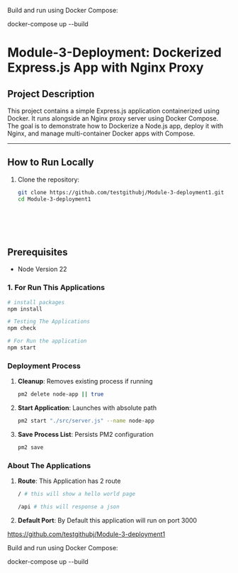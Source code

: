 
Build and run using Docker Compose:

docker-compose up --build

# Module-3-Deployment: Dockerized Express.js App with Nginx Proxy

## Project Description
This project contains a simple Express.js application containerized using Docker. It runs alongside an Nginx proxy server using Docker Compose. The goal is to demonstrate how to Dockerize a Node.js app, deploy it with Nginx, and manage multi-container Docker apps with Compose.

---

## How to Run Locally

1. Clone the repository:
   ```bash
   git clone https://github.com/testgithubj/Module-3-deployment1.git
   cd Module-3-deployment1







## Prerequisites

- Node Version 22


### 1. For Run This Applications
```bash
# install packages
npm install 

# Testing The Applications
npm check

# For Run the application
npm start
```


### Deployment Process
1. **Cleanup**: Removes existing process if running
   ```bash
   pm2 delete node-app || true
   ```

2. **Start Application**: Launches with absolute path
   ```bash
   pm2 start "./src/server.js" --name node-app
   ```

3. **Save Process List**: Persists PM2 configuration
   ```bash
   pm2 save
   ```

### About The Applications
1. **Route**: This Application has 2 route
   ```bash
   / # this will show a hello world page
   ```
      ```bash
   /api # this will response a json
   ```

2. **Default Port**: By Default this application will run on port 3000


https://github.com/testgithubj/Module-3-deployment1

Build and run using Docker Compose:

docker-compose up --build



































